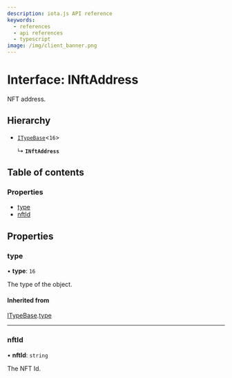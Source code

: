 ```yaml
---
description: iota.js API reference
keywords:
  - references
  - api references
  - typescript
image: /img/client_banner.png
---
```


# Interface: INftAddress

NFT address.

## Hierarchy

- [`ITypeBase`](ITypeBase.md)<`16`\>

  ↳ **`INftAddress`**

## Table of contents

### Properties

- [type](INftAddress.md#type)
- [nftId](INftAddress.md#nftid)

## Properties

### type

• **type**: `16`

The type of the object.

#### Inherited from

[ITypeBase](ITypeBase.md).[type](ITypeBase.md#type)

---

### nftId

• **nftId**: `string`

The NFT Id.
